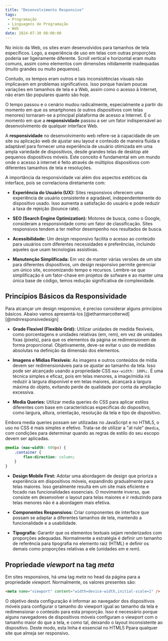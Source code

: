 ```yaml
---
title: "Desenvolvimento Responsivo"
tags:
 - Programação
 - Linguagens de Programação
 - Web
date: 2024-07-30 08:00:00
---
```


No início da Web, os sites eram desenvolvidos para tamanhos de tela específicos. Logo, a experiência de uso em telas com outras proporções poderia ser ligeiramente diferente. Scroll vertical e horizontal eram muito comuns, assim como elementos com dimensões nitidamente inadequadas (muito grandes ou muito pequenos). 

Contudo, os tempos eram outros e tais inconsistências visuais não implicavam em problemas significativos. Isso porque haviam poucas variações em tamanhos de tela e a Web, assim como o acesso à Internet, não eram tão populares quanto são hoje.


O tempo passou e o cenário mudou radicalmente, especialmente a partir do momento em que os smartphones (e outros dispositivos com telas menores) tornaram-se a principal plataforma de acesso a Internet. É o momento em que a **responsividade** passou a ser um fator indispensável ao desenvolvimento de qualquer interface Web.

A **responsividade** no desenvolvimento web refere-se à capacidade de um site ou aplicação web de ajustar seu layout e conteúdo de maneira fluida e adaptável para fornecer uma experiência de usuário otimizada em uma ampla variedade de dispositivos, desde grandes telas de desktop até pequenos dispositivos móveis. Este conceito é fundamental em um mundo onde o acesso à internet é feito através de múltiplos dispositivos com diferentes tamanhos de tela e resoluções.


A importância da responsividade vai além dos aspectos estéticos da interface, pois se correlaciona diretamente com:


- **Experiência do Usuário (UX):** Sites responsivos oferecem uma experiência de usuário consistente e agradável, independentemente do dispositivo usado. Isso aumenta a satisfação do usuário e pode reduzir a taxa de rejeição (bounce rate).

- **SEO (Search Engine Optimization):** Motores de busca, como o Google, consideram a responsividade como um fator de classificação. Sites responsivos tendem a ter melhor desempenho nos resultados de busca.

- **Acessibilidade:** Um design responsivo facilita o acesso ao conteúdo para usuários com diferentes necessidades e preferências, incluindo aqueles que usam tecnologias assistivas.

- **Manutenção Simplificada:** Em vez de manter várias versões de um site para diferentes dispositivos, um design responsivo permite gerenciar um único site, economizando tempo e recursos. Lembre-se que simplificação é um fator-chave em projetos de sofware e ao manter uma única base de código, temos redução significativa de complexidade.


## Princípios Básicos da Responsividade

Para alcançar um design responsivo, é preciso considerar alguns princípios básicos. Abaixo vamos apresentá-los [@ethanmarcotterwd] [@mdnresponsivedesign]

- **Grade Flexível (Flexible Grid):** Utilizar unidades de medida flexíveis, como porcentagens e unidades relativas (em, rem), em vez de unidades fixas (pixels), para que os elementos da página se redimensionem de forma proporcional. Objetivamente, deve-se evitar o uso de medidas absolutas na definição da dimensão dos elementos.

- **Imagens e Mídias Flexíveis:** As imagens e outros conteúdos de mídia devem ser redimensionáveis para se ajustar ao tamanho da tela. Isso pode ser alcançado usando a propriedade CSS `max-width: 100%;`. É uma técnica simples e eficaz, pois em telas menores, a image/mídia irá reduzir à largura disponível e em telas maiores, alcançará a largura máxima do objeto, evitando perde de qualidade por conta da ampliação excessiva.


- **Media Queries:** Utilizar media queries do CSS para aplicar estilos diferentes com base em características específicas do dispositivo, como largura, altura, orientação, resolução da tela e tipo de dispositivo. 

Embora media queries possam ser utilizadas no JavaScript e no HTML5, o uso no CSS é mais simples e efetivo. Trata-se de utilizar a "at rule" `@media`, com condições para determinar quando as regras de estilo do seu escopo devem ser aplicadas.

   ```css
   @media (max-width: 600px) {
       .container {
           flex-direction: column;
       }
   }
   ```

- **Design Mobile First:** Adotar uma abordagem de design que prioriza a experiência em dispositivos móveis, expandindo gradualmente para telas maiores. Isso geralmente resulta em um site mais eficiente e focado nas funcionalidades essenciais. O movimente inverso, que consiste em desenvolver o layout para telas maiores e ir reduzindo para telas menores não é a abordagem mais efetiva.

- **Componentes Responsivos:** Criar componentes de interface que possam se adaptar a diferentes tamanhos de tela, mantendo a funcionalidade e a usabilidade.

- **Tipografia:** Garantir que os elementos textuais sejam renderizados com proporções adequadas. Normalmente a estratégia é definir um tamanho de referência para tipografia no elemento raiz (HTML) e definir os demais como proporções relativas a ele (unidades *em* e *rem*).


## Propriedade *viewport* na tag *meta*

Em sites responsivos, há uma tag *meta* no head da página para a propriedade *viewport*. Normalmente, os valores presentes são:

```html
<meta name="viewport" content="width=device-width,initial-scale=1" />
```

O objetivo desta configuração é informar ao navegador dos dispositivos móveis para configurar o tamanho do viewport igual ao tamanho da tela e redimensionar o conteúdo para esta proporção. Isso é necessário porque alguns navegadores de dispositivos móveis configuram o viewport com o tamanho maior do que a tela, e como tal, deixando o layout inconsistente ao dispositivo. Deste modo, esta linha é essencial no HTML5 Ppara qualquer site que almeja ser responsivo.
